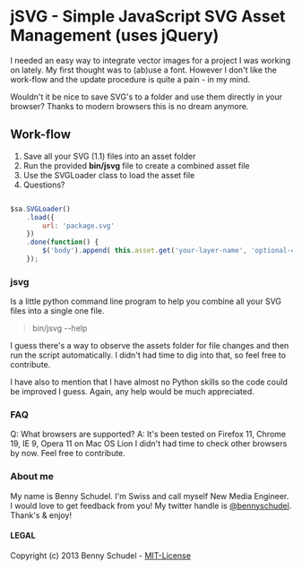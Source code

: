 # jSVG - Simple JavaScript SVG Asset Management (uses jQuery)

I needed an easy way to integrate vector images for a project I was working on lately. My first thought was to (ab)use a font. However I don't like the work-flow and the update procedure is quite a pain - in my mind.

Wouldn't it be nice to save SVG's to a folder and use them directly in your browser? Thanks to modern browsers this is no dream anymore.

## Work-flow

1. Save all your SVG (1.1) files into an asset folder
2. Run the provided **bin/jsvg** file to create a combined asset file
3. Use the SVGLoader class to load the asset file
4. Questions?

```javascript

$sa.SVGLoader()
    .load({
        url: 'package.svg'
    })
    .done(function() {
        $('body').append( this.asset.get('your-layer-name', 'optional-class') );
    });

```

### jsvg
Is a little python command line program to help you combine all your SVG files into a single one file.

> bin/jsvg --help

I guess there's a way to observe the assets folder for file changes and then run the script automatically. I didn't had time to dig into that, so feel free to contribute.

I have also to mention that I have almost no Python skills so the code could be improved I guess. Again, any help would be much appreciated.

### FAQ
Q: What browsers are supported?
A: It's been tested on Firefox 11, Chrome 19, IE 9, Opera 11 on Mac OS Lion
   I didn't had time to check other browsers by now. Feel free to contribute.

### About me
My name is Benny Schudel. I'm Swiss and call myself New Media Engineer.
I would love to get feedback from you! My twitter handle is [@bennyschudel](http://twitter.com/bennyschudel). Thank's & enjoy!

#### LEGAL
Copyright (c) 2013 Benny Schudel - [MIT-License](https://raw.github.com/bennyschudel/jsvg/master/LICENSE)